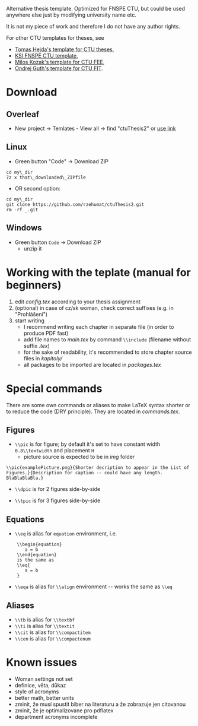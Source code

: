 Alternative thesis template. Optimized for FNSPE CTU, but could be used anywhere else just by modifying university name etc.

It is not my piece of work and therefore I do not have any author rights.

For other CTU templates for theses, see
- [Tomas Hejda's template for CTU theses](https://github.com/tohecz/ctuthesis), 
- [KSI FNSPE CTU template](https://ksi.fjfi.cvut.cz/sablona-zaverecne-prace), 
- [Milos Kozak's template for CTU FEE](https://www.overleaf.com/latex/templates/sablona-pro-psani-disertacni-prace-na-cvut-fel/ptpvbxhsjdmg), 
- [Ondrej Guth's template for CTU FIT](https://www.overleaf.com/latex/templates/fit-ctu-dissertation-template/bjrwpqfztbjf). 


# Download

## Overleaf
- New project -> Temlates - View all -> find "ctuThesis2" or [use link](https://www.overleaf.com/latex/templates/ctuthesis2/kbpgrdmtmggx)

## Linux
- Green button "Code" -> Download ZIP
```
cd my\_dir
7z x that\_downloaded\_ZIPfile
```
- OR second option: 
```
cd my\_dir
git clone https://github.com/rzehumat/ctuThesis2.git
rm -rf _.git
```

## Windows
- Green button `Code` -> Download ZIP
    - unzip it
 
# Working with the teplate (manual for beginners)
1. edit _config.tex_ according to your thesis assignment
2. (optional) in case of cz/sk woman, check correct suffixes (e.g. in "Prohlášení")
3. start writing
    - I recommend writing each chapter in separate file (in order to produce PDF fast)
    - add file names to _main.tex_ by command `\\include` (filename without suffix _.tex_)
    - for the sake of readability, it's recommended to store chapter source files in _kapitoly\/_
    - all packages to be imported are located in _packages.tex_

# Special commands
There are some own commands or aliases to make LaTeX syntax shorter or to reduce the code (DRY principle). They are located in _commands.tex_.

## Figures
- `\\pic` is for figure; by default it's set to have constant width `0.8\\textwidth` and placement `H`
    - picture source is expected to be in _img_ folder
```
\\pic{examplePicture.png}{Shorter decription to appear in the List of Figures.}{Description for caption -- could have any length. BlaBlaBlaBla.}
```
- `\\dpic` is for 2 figures side-by-side

- `\\tpic` is for 3 figures side-by-side

## Equations
- `\\eq` is alias for `equation` environment, i.e.
```
    \\begin{equation}
       a = b
    \\end{equation}
    is the same as
    \\eq{
       a = b
    }
```
- `\\eqa` is alias for `\\align` environment -- works the same as `\\eq`

## Aliases
- `\\tb` is alias for `\\textbf`
- `\\ti` is alias for `\\textit`
- `\\cit` is alias for `\\compactitem`
- `\\cen` is alias for `\\compactenum`




# Known issues
- Woman settings not set
- definice, věta, důkaz
- style of acronyms
- better math, better units
- zminit, že musí spustit biber na literaturu a že zobrazuje jen citovanou
- zminit, že je optimalizovane pro pdflatex
- department acronyms incomplete
